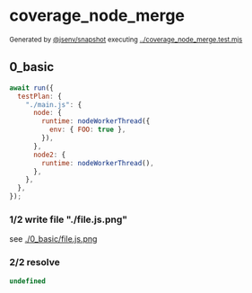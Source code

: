 # coverage_node_merge

<sub>
  Generated by <a href="https://github.com/jsenv/core/tree/main/packages/independent/snapshot">@jsenv/snapshot</a> executing <a href="../coverage_node_merge.test.mjs">../coverage_node_merge.test.mjs</a>
</sub>

## 0_basic

```js
await run({
  testPlan: {
    "./main.js": {
      node: {
        runtime: nodeWorkerThread({
          env: { FOO: true },
        }),
      },
      node2: {
        runtime: nodeWorkerThread(),
      },
    },
  },
});
```

### 1/2 write file "./file.js.png"

see [./0_basic/file.js.png](./0_basic/file.js.png)

### 2/2 resolve

```js
undefined
```